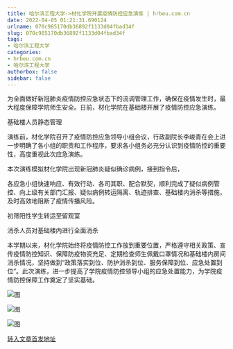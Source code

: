 ```yaml
---
title: 哈尔滨工程大学->材化学院开展疫情防控应急演练 | hrbeu.com.cn
date: 2022-04-05 01:21:31.690124
urlname: 070c985170db36892f1133d04fbad34f
slug: 070c985170db36892f1133d04fbad34f
tags: 
- 哈尔滨工程大学
categories:
- hrbeu.com.cn
- 哈尔滨工程大学
authorbox: false
sidebar: false
---
```

为全面做好新冠肺炎疫情防控应急状态下的流调管理工作，确保在疫情发生时，最大程度保障学院师生安全。日前，材化学院在基础楼开展了疫情防控应急演练。

基础楼人员静态管理

演练前，材化学院召开了疫情防控应急领导小组会议，行政副院长李峻青在会上进一步明确了各小组的职责和工作程序，要求各小组务必充分认识到疫情防控的重要性，高度重视此次应急演练。

本次演练模拟材化学院出现新冠肺炎疑似确诊病例，接到指令后，
<!--more-->
各应急小组快速响应、有效行动、各司其职、配合默契，顺利完成了疑似病例管控、向上级有关部门汇报、疑似病例转运隔离、轨迹排查、基础楼内消杀等措施，及时高效地阻断了疫情传播风险。

初筛阳性学生转运至留观室

消杀人员对基础楼内进行全面消杀

本学期以来，材化学院始终将疫情防控工作放到重要位置，严格遵守相关政策、宣传疫情防控知识、保障防疫物资充足、定期检查师生佩戴口罩情况和基础楼内房间消杀情况，坚持做到“政策落实到位、防护消杀到位、服务保障到位、应急处置到位”。此次演练，进一步提高了学院疫情防控领导小组的应急处置能力，为学院疫情防控保障工作奠定了坚实基础。

![图](http://gongxue.cn/__local/5/F5/45/2E3F077F57E49A4BB7B844442FC_6ADA8FC9_18176.png)

![图](http://gongxue.cn/__local/8/F7/E5/5E1AE5939F2BEAEFBF054AFAC8A_B5591106_15235.png)

![图](http://gongxue.cn/__local/3/35/2B/FA2A7E21D8F748DCDA837A672CA_856AD757_FA3A.png)

[转入文章首发地址](http://gongxue.cn/info/1015/70180.htm)